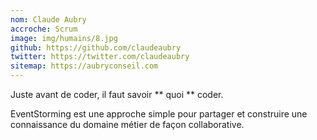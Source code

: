 ```yaml
---
nom: Claude Aubry
accroche: Scrum
image: img/humains/8.jpg 
github: https://github.com/claudeaubry
twitter: https://twitter.com/claudeaubry
sitemap: https://aubryconseil.com
---
```


Juste avant de coder, il faut savoir ** quoi ** coder.

EventStorming est une approche simple pour partager et construire une connaissance du domaine métier de façon collaborative.
